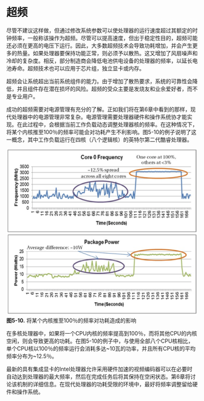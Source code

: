 # 超频
尽管不建议这样做，但通过修改系统参数可以使处理器的运行速度超过其额定的时钟频率，一般称该操作为超频。尽管可以提高速度，但出于稳定性目的，超频可能还必须在更高的电压下运行。因此，大多数超频技术会导致功耗增加，并会产生更多的热量。如果处理器要保持功能正常，则必须予以散热。这又增加了风扇噪声和冷却的复杂度。相反，部分制造商会降低电池供电设备的处理器的频率，以延长电池寿命。超频技术也可以应用于芯片组，独立显卡或内存。

超频会让系统超出当前系统组件的能力。由于增加了散热要求，系统的可靠性会降低，并且组件存在潜在损坏的风险。超频的受众主要是发烧友和业余爱好者，而不是专业用户。

成功的超频需要对电源管理有充分的了解。正如我们将在第6章中看到的那样，现代处理器中的电源管理非常复杂。电源管理需要处理器硬件和操作系统协才能实现。在此过程中，会根据当前工作负载动态调整处理器核的频率。在这种情况下，将某个内核推至100％的频率可能会对功耗产生不利影响。图5-10的例子说明了这一概念，其中工作负载运行在四核（八个逻辑核）的英特尔第二代酷睿处理器。

![](../images/5_10.png)
**图5-10.** 将某个内核推至100％的频率对功耗造成的影响

在多核处理器中，如果将一个CPU内核的频率提高到100％，而将其他CPU的内核空闲，则会导致更高的功耗。在图5-10的例子中，与使用全部八个CPU核相比，单个CPU核以100％的频率运行会消耗多达~10瓦的功率，并且所有CPU核的平均频率分布为~12.5％。

最新的具有集成显卡的Intel处理器允许采用硬件加速的视频编码器可以在必要时自动达到处理器的最大频率，然后在完成任务后将其保持在空闲状态。第6章将讨论该机制的详细信息。在现代处理器的功耗受限的环境中，最好将频率调整留给硬件和操作系统。